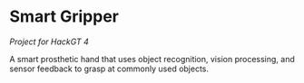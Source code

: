 # Smart Gripper
*Project for HackGT 4*

A smart prosthetic hand that uses object recognition, vision processing, 
and sensor feedback to grasp at commonly used objects.
